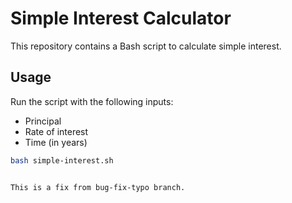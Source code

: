 
# Simple Interest Calculator

This repository contains a Bash script to calculate simple interest.

## Usage
Run the script with the following inputs:
- Principal
- Rate of interest
- Time (in years)

```bash
bash simple-interest.sh


This is a fix from bug-fix-typo branch.
